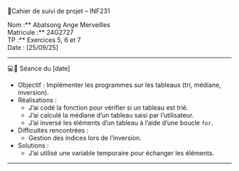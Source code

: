 
📝Cahier de suivi de projet – INF231

Nom :** Abatsong Ange Merveilles  
Matricule :** 24G2727  
TP :** Exercices 5, 6 et 7  
Date : [25/09/25]  

---

💻🧠 Séance du [date]
- Objectif : Implémenter les programmes sur les tableaux (tri, médiane, inversion).
- Réalisations : 
  - J’ai codé la fonction pour vérifier si un tableau est trié.
  - J’ai calculé la médiane d’un tableau saisi par l’utilisateur.
  - J’ai inversé les éléments d’un tableau à l’aide d’une boucle `for`.
- Difficultés rencontrées :
  - Gestion des indices lors de l’inversion.
- Solutions :
  - J’ai utilisé une variable temporaire pour échanger les éléments.

---
